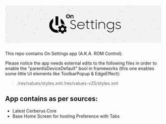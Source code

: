 ![Banner](img/banner.png?raw=true)
=====

This repo contains On Settings app (A.K.A. ROM Control).

Please notice the app needs external edits to the following files in order to enable the "parentIsDeviceDefault" bool in frameworks (this one enables some little UI elements like ToolbarPopup & EdgeEffect):

> /res/values/styles.xml
> /res/values-v25/styles.xml


## App contains as per sources:
* Latest Cerberus Core
* Base Home Screen for hosting Preference with Tabs

